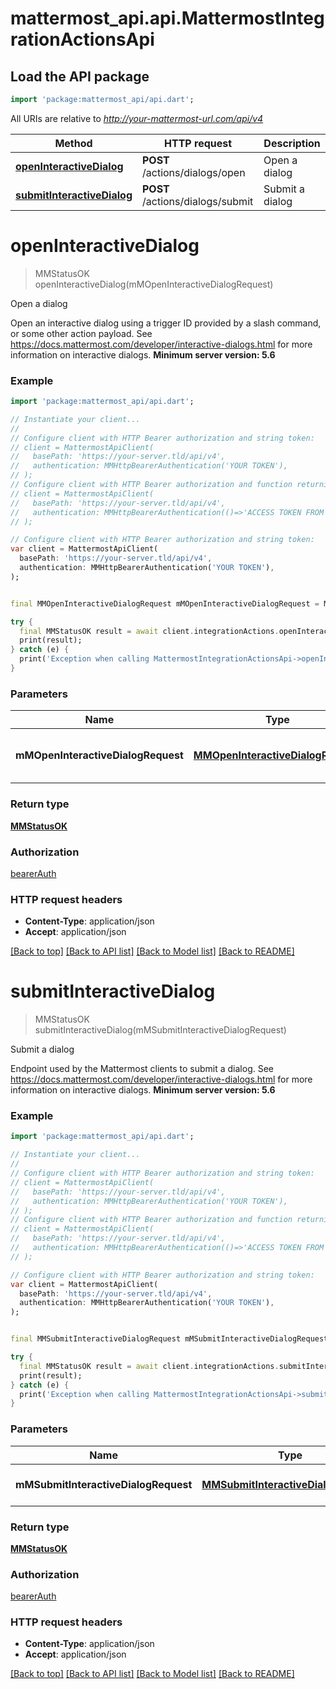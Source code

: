 # mattermost_api.api.MattermostIntegrationActionsApi

## Load the API package
```dart
import 'package:mattermost_api/api.dart';
```

All URIs are relative to *http://your-mattermost-url.com/api/v4*

Method | HTTP request | Description
------------- | ------------- | -------------
[**openInteractiveDialog**](MattermostIntegrationActionsApi.md#openinteractivedialog) | **POST** /actions/dialogs/open | Open a dialog
[**submitInteractiveDialog**](MattermostIntegrationActionsApi.md#submitinteractivedialog) | **POST** /actions/dialogs/submit | Submit a dialog


# **openInteractiveDialog**
> MMStatusOK openInteractiveDialog(mMOpenInteractiveDialogRequest)

Open a dialog

Open an interactive dialog using a trigger ID provided by a slash command, or some other action payload. See https://docs.mattermost.com/developer/interactive-dialogs.html for more information on interactive dialogs. __Minimum server version: 5.6__ 

### Example
```dart
import 'package:mattermost_api/api.dart';

// Instantiate your client...
//
// Configure client with HTTP Bearer authorization and string token:
// client = MattermostApiClient(
//   basePath: 'https://your-server.tld/api/v4',
//   authentication: MMHttpBearerAuthentication('YOUR TOKEN'),
// );
// Configure client with HTTP Bearer authorization and function returning a string:
// client = MattermostApiClient(
//   basePath: 'https://your-server.tld/api/v4',
//   authentication: MMHttpBearerAuthentication(()=>'ACCESS TOKEN FROM FUNCTION'),
// );

// Configure client with HTTP Bearer authorization and string token:
var client = MattermostApiClient(
  basePath: 'https://your-server.tld/api/v4',
  authentication: MMHttpBearerAuthentication('YOUR TOKEN'),
);


final MMOpenInteractiveDialogRequest mMOpenInteractiveDialogRequest = MMOpenInteractiveDialogRequest(); // MMOpenInteractiveDialogRequest | Metadata for the dialog to be opened

try {
  final MMStatusOK result = await client.integrationActions.openInteractiveDialog(mMOpenInteractiveDialogRequest); // returns MMStatusOK instance
  print(result);
} catch (e) {
  print('Exception when calling MattermostIntegrationActionsApi->openInteractiveDialog: $e\n');
}

```

### Parameters

Name | Type | Description  | Notes
------------- | ------------- | ------------- | -------------
 **mMOpenInteractiveDialogRequest** | [**MMOpenInteractiveDialogRequest**](MMOpenInteractiveDialogRequest.md)| Metadata for the dialog to be opened | 

### Return type

[**MMStatusOK**](MMStatusOK.md)

### Authorization

[bearerAuth](../GENERATED_README.md#bearerAuth)

### HTTP request headers

 - **Content-Type**: application/json
 - **Accept**: application/json

[[Back to top]](#) [[Back to API list]](../GENERATED_README.md#documentation-for-api-endpoints) [[Back to Model list]](../GENERATED_README.md#documentation-for-models) [[Back to README]](../GENERATED_README.md)

# **submitInteractiveDialog**
> MMStatusOK submitInteractiveDialog(mMSubmitInteractiveDialogRequest)

Submit a dialog

Endpoint used by the Mattermost clients to submit a dialog. See https://docs.mattermost.com/developer/interactive-dialogs.html for more information on interactive dialogs. __Minimum server version: 5.6__ 

### Example
```dart
import 'package:mattermost_api/api.dart';

// Instantiate your client...
//
// Configure client with HTTP Bearer authorization and string token:
// client = MattermostApiClient(
//   basePath: 'https://your-server.tld/api/v4',
//   authentication: MMHttpBearerAuthentication('YOUR TOKEN'),
// );
// Configure client with HTTP Bearer authorization and function returning a string:
// client = MattermostApiClient(
//   basePath: 'https://your-server.tld/api/v4',
//   authentication: MMHttpBearerAuthentication(()=>'ACCESS TOKEN FROM FUNCTION'),
// );

// Configure client with HTTP Bearer authorization and string token:
var client = MattermostApiClient(
  basePath: 'https://your-server.tld/api/v4',
  authentication: MMHttpBearerAuthentication('YOUR TOKEN'),
);


final MMSubmitInteractiveDialogRequest mMSubmitInteractiveDialogRequest = MMSubmitInteractiveDialogRequest(); // MMSubmitInteractiveDialogRequest | Dialog submission data

try {
  final MMStatusOK result = await client.integrationActions.submitInteractiveDialog(mMSubmitInteractiveDialogRequest); // returns MMStatusOK instance
  print(result);
} catch (e) {
  print('Exception when calling MattermostIntegrationActionsApi->submitInteractiveDialog: $e\n');
}

```

### Parameters

Name | Type | Description  | Notes
------------- | ------------- | ------------- | -------------
 **mMSubmitInteractiveDialogRequest** | [**MMSubmitInteractiveDialogRequest**](MMSubmitInteractiveDialogRequest.md)| Dialog submission data | 

### Return type

[**MMStatusOK**](MMStatusOK.md)

### Authorization

[bearerAuth](../GENERATED_README.md#bearerAuth)

### HTTP request headers

 - **Content-Type**: application/json
 - **Accept**: application/json

[[Back to top]](#) [[Back to API list]](../GENERATED_README.md#documentation-for-api-endpoints) [[Back to Model list]](../GENERATED_README.md#documentation-for-models) [[Back to README]](../GENERATED_README.md)

